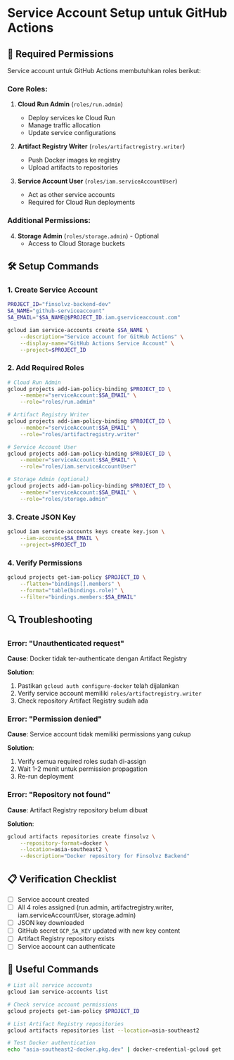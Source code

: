 # Service Account Setup untuk GitHub Actions

## 🔐 Required Permissions

Service account untuk GitHub Actions membutuhkan roles berikut:

### Core Roles:
1. **Cloud Run Admin** (`roles/run.admin`)
   - Deploy services ke Cloud Run
   - Manage traffic allocation
   - Update service configurations

2. **Artifact Registry Writer** (`roles/artifactregistry.writer`)
   - Push Docker images ke registry
   - Upload artifacts to repositories

3. **Service Account User** (`roles/iam.serviceAccountUser`)
   - Act as other service accounts
   - Required for Cloud Run deployments

### Additional Permissions:
4. **Storage Admin** (`roles/storage.admin`) - Optional
   - Access to Cloud Storage buckets

## 🛠️ Setup Commands

### 1. Create Service Account
```bash
PROJECT_ID="finsolvz-backend-dev"
SA_NAME="github-serviceaccount"
SA_EMAIL="$SA_NAME@$PROJECT_ID.iam.gserviceaccount.com"

gcloud iam service-accounts create $SA_NAME \
    --description="Service account for GitHub Actions" \
    --display-name="GitHub Actions Service Account" \
    --project=$PROJECT_ID
```

### 2. Add Required Roles
```bash
# Cloud Run Admin
gcloud projects add-iam-policy-binding $PROJECT_ID \
    --member="serviceAccount:$SA_EMAIL" \
    --role="roles/run.admin"

# Artifact Registry Writer
gcloud projects add-iam-policy-binding $PROJECT_ID \
    --member="serviceAccount:$SA_EMAIL" \
    --role="roles/artifactregistry.writer"

# Service Account User  
gcloud projects add-iam-policy-binding $PROJECT_ID \
    --member="serviceAccount:$SA_EMAIL" \
    --role="roles/iam.serviceAccountUser"

# Storage Admin (optional)
gcloud projects add-iam-policy-binding $PROJECT_ID \
    --member="serviceAccount:$SA_EMAIL" \
    --role="roles/storage.admin"
```

### 3. Create JSON Key
```bash
gcloud iam service-accounts keys create key.json \
    --iam-account=$SA_EMAIL \
    --project=$PROJECT_ID
```

### 4. Verify Permissions
```bash
gcloud projects get-iam-policy $PROJECT_ID \
    --flatten="bindings[].members" \
    --format="table(bindings.role)" \
    --filter="bindings.members:$SA_EMAIL"
```

## 🔍 Troubleshooting

### Error: "Unauthenticated request"
**Cause**: Docker tidak ter-authenticate dengan Artifact Registry

**Solution**:
1. Pastikan `gcloud auth configure-docker` telah dijalankan
2. Verify service account memiliki `roles/artifactregistry.writer`
3. Check repository Artifact Registry sudah ada

### Error: "Permission denied"
**Cause**: Service account tidak memiliki permissions yang cukup

**Solution**:
1. Verify semua required roles sudah di-assign
2. Wait 1-2 menit untuk permission propagation
3. Re-run deployment

### Error: "Repository not found"
**Cause**: Artifact Registry repository belum dibuat

**Solution**:
```bash
gcloud artifacts repositories create finsolvz \
    --repository-format=docker \
    --location=asia-southeast2 \
    --description="Docker repository for Finsolvz Backend"
```

## 📋 Verification Checklist

- [ ] Service account created
- [ ] All 4 roles assigned (run.admin, artifactregistry.writer, iam.serviceAccountUser, storage.admin)
- [ ] JSON key downloaded
- [ ] GitHub secret `GCP_SA_KEY` updated with new key content
- [ ] Artifact Registry repository exists
- [ ] Service account can authenticate

## 🔗 Useful Commands

```bash
# List all service accounts
gcloud iam service-accounts list

# Check service account permissions
gcloud projects get-iam-policy $PROJECT_ID

# List Artifact Registry repositories
gcloud artifacts repositories list --location=asia-southeast2

# Test Docker authentication
echo "asia-southeast2-docker.pkg.dev" | docker-credential-gcloud get
```